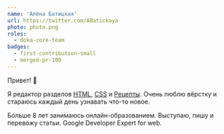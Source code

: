```yaml
---
name: 'Алёна Батицкая'
url: https://twitter.com/ABatickaya
photo: photo.png
roles:
  - doka-core-team
badges:
  - first-contribution-small
  - merged-pr-100
---
```


Привет! 🖖

Я редактор разделов [HTML](/html/), [CSS](/css/) и [Рецепты](/recipes/). Очень люблю вёрстку и стараюсь каждый день узнавать что-то новое.

Больше 8 лет занимаюсь онлайн-образованием. Выступаю, пишу и перевожу статьи. Google Developer Expert for web.

